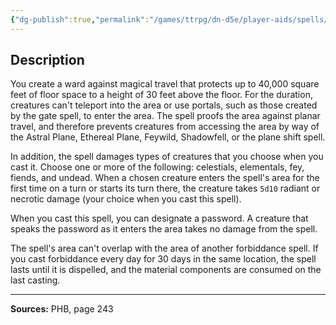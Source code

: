 ```yaml
---
{"dg-publish":true,"permalink":"/games/ttrpg/dn-d5e/player-aids/spells/level-6/forbiddance/","tags":["ttrpg/dnd/5e","verbal","somatic","material","ritual","spell"],"noteIcon":""}
---
```



## Description
You create a ward against magical travel that protects up to 40,000 square feet of floor space to a height of 30 feet above the floor.
For the duration, creatures can't teleport into the area or use portals, such as those created by the gate spell, to enter the area.
The spell proofs the area against planar travel, and therefore prevents creatures from accessing the area by way of the Astral Plane, Ethereal Plane, Feywild, Shadowfell, or the plane shift spell.

In addition, the spell damages types of creatures that you choose when you cast it.
Choose one or more of the following: celestials, elementals, fey, fiends, and undead.
When a chosen creature enters the spell's area for the first time on a turn or starts its turn there, the creature takes `5d10` radiant or necrotic damage (your choice when you cast this spell).

When you cast this spell, you can designate a password.
A creature that speaks the password as it enters the area takes no damage from the spell.

The spell's area can't overlap with the area of another forbiddance spell.
If you cast forbiddance every day for 30 days in the same location, the spell lasts until it is dispelled, and the material components are consumed on the last casting.

---

**Sources:** PHB, page 243
